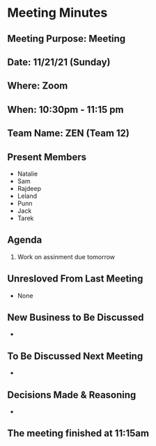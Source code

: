 # Meeting Minutes

## Meeting Purpose: Meeting

## Date: 11/21/21 (Sunday)

## Where: Zoom

## When: 10:30pm - 11:15 pm

## Team Name: ZEN (Team 12)

## Present Members

- Natalie
- Sam
- Rajdeep
- Leland
- Punn
- Jack
- Tarek

## Agenda

1. Work on assinment due tomorrow

## Unresloved From Last Meeting

- None

## New Business to Be Discussed

- 

## To Be Discussed Next Meeting

- 

## Decisions Made & Reasoning

-

## The meeting finished at 11:15am
